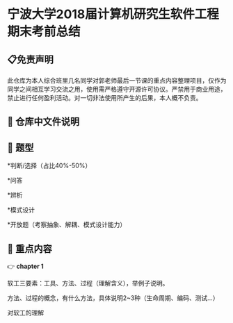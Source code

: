 宁波大学2018届计算机研究生软件工程期末考前总结
===============

:clipboard:免责声明
--------------
此仓库为本人综合班里几名同学对郭老师最后一节课的重点内容整理项目，仅作为同学之间相互学习交流之用，使用需严格遵守开源许可协议。严禁用于商业用途，禁止进行任何盈利活动。对一切非法使用所产生的后果，本人概不负责。


:memo: 仓库中文件说明
-------------


:green_book: 题型
--------------
*判断/选择（占比40%-50%）

*问答

*辨析

*模式设计

*开放题（考察抽象、解耦、模式设计能力）

:book: 重点内容
--------------
:point_right:  **chapter 1**

软工三要素：工具、方法、过程（理解含义），举例子说明。

方法、过程的概念，有什么方法，具体说明2~3种（生命周期、编码、测试...）

对软工的理解



